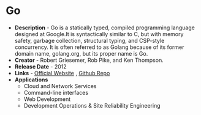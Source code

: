 # Go

- **Description** - Go is a statically typed, compiled programming language designed at Google.It is syntactically similar to C, but with memory safety, garbage collection, structural typing, and CSP-style concurrency. It is often referred to as Golang because of its former domain name, golang.org, but its proper name is Go.
- **Creator** - Robert Griesemer, Rob Pike, and Ken Thompson.
- **Release Date** - 2012
- **Links** - [Official Website](https://go.dev/) , [Github Repo](https://github.com/golang/go)
- **Applications**
  - Cloud and Network Services
  - Command-line interfaces
  - Web Development
  - Development Operations & Site Reliability Engineering
